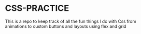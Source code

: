 # CSS-PRACTICE

This is a repo to keep track of all the fun things I do with Css from animations to custom buttons and layouts using flex and grid
